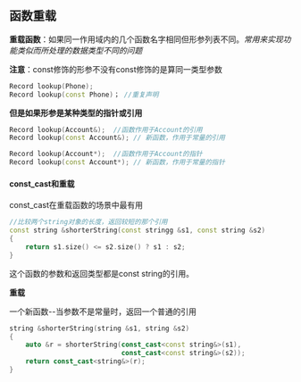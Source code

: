 ## 函数重载

**重载函数**：如果同一作用域内的几个函数名字相同但形参列表不同。*常用来实现功能类似而所处理的数据类型不同的问题*

**注意**：const修饰的形参不没有const修饰的是算同一类型参数

```c++
Record lookup(Phone);
Record lookup(const Phone)； //重复声明
```

**但是如果形参是某种类型的指针或引用**

```c++
Record lookup(Account&);  //函数作用于Account的引用
Record lookup(const Account&); // 新函数，作用于常量的引用

Record lookup(Account*);  //函数作用于Account的指针
Record lookup(const Account*); // 新函数，作用于常量的指针
```

#### const_cast和重载

const_cast在重载函数的场景中最有用

```c++
//比较两个string对象的长度，返回较短的那个引用
const string &shorterString(const stringg &s1, const string &s2)
{
	return s1.size() <= s2.size() ? s1 : s2;
}
```

这个函数的参数和返回类型都是const string的引用。

**重载**

一个新函数--当参数不是常量时，返回一个普通的引用

```c++
string &shorterString(string &s1, string &s2)
{
	auto &r = shorterString(const_cast<const string&>(s1),
							const_cast<const string&>(s2));
	return const_cast<string&>(r);
}
```

